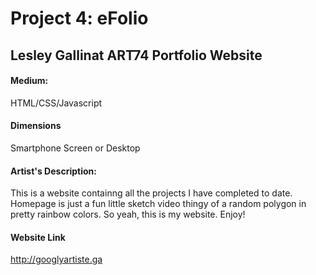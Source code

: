 # Project 4: eFolio
 ## Lesley Gallinat ART74 Portfolio Website
 #### Medium:
HTML/CSS/Javascript
#### Dimensions
Smartphone Screen or Desktop
 #### Artist's Description: 
This is a website containng all the projects I have completed to date. Homepage is just a fun little sketch video thingy of a random polygon in pretty rainbow colors. So yeah, this is my website. Enjoy!
 #### Website Link
http://googlyartiste.ga
